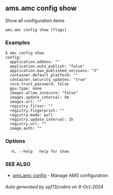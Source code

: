 ## ams.amc config show

Show all configuration items

```
ams.amc config show [flags]
```

### Examples

```
$ amc config show
config:
  application.addons: ""
  application.auto_publish: "false"
  application.max_published_versions: "3"
  container.default_platform: ""
  container.security_updates: "true"
  core.trust_password: false
  gpu.type: none
  images.allow_insecure: "false"
  images.update_interval: 5m
  images.url: ""
  registry.filter: ""
  registry.fingerprint: ""
  registry.mode: pull
  registry.update_interval: 1h
  registry.url: ""
  image.auth: ""

```

### Options

```
  -h, --help   help for show
```

### SEE ALSO

* [ams.amc config](ams.amc_config.md)	 - Manage AMS configuration

###### Auto generated by spf13/cobra on 9-Oct-2024
